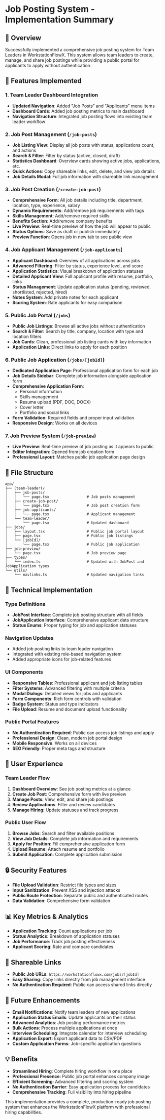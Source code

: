 # Job Posting System - Implementation Summary

## 🎯 Overview
Successfully implemented a comprehensive job posting system for Team Leaders in WorkstationFlowX. This system allows team leaders to create, manage, and share job postings while providing a public portal for applicants to apply without authentication.

## 🚀 Features Implemented

### 1. Team Leader Dashboard Integration
- **Updated Navigation**: Added "Job Posts" and "Applicants" menu items
- **Dashboard Cards**: Added job posting metrics to main dashboard
- **Navigation Structure**: Integrated job posting flows into existing team leader workflow

### 2. Job Post Management (`/job-posts`)
- **Job Listing View**: Display all job posts with status, applications count, and actions
- **Search & Filter**: Filter by status (active, closed, draft)
- **Statistics Dashboard**: Overview cards showing active jobs, applications, etc.
- **Quick Actions**: Copy shareable links, edit, delete, and view job details
- **Job Details Modal**: Full job information with shareable link management

### 3. Job Post Creation (`/create-job-post`)
- **Comprehensive Form**: All job details including title, department, location, type, experience, salary
- **Dynamic Requirements**: Add/remove job requirements with tags
- **Skills Management**: Add/remove required skills
- **Benefits Section**: Add/remove company benefits
- **Live Preview**: Real-time preview of how the job will appear to public
- **Status Options**: Save as draft or publish immediately
- **Preview Function**: Opens job in new tab to see public view

### 4. Job Applicant Management (`/job-applicants`)
- **Applicant Dashboard**: Overview of all applications across jobs
- **Advanced Filtering**: Filter by status, experience level, and score
- **Application Statistics**: Visual breakdown of application statuses
- **Detailed Applicant View**: Full applicant profile with resume, portfolio, links
- **Status Management**: Update application status (pending, reviewed, shortlisted, rejected, hired)
- **Notes System**: Add private notes for each applicant
- **Scoring System**: Rate applicants for easy comparison

### 5. Public Job Portal (`/jobs`)
- **Public Job Listings**: Browse all active jobs without authentication
- **Search & Filter**: Search by title, company, location with type and location filters
- **Job Cards**: Clean, professional job listing cards with key information
- **Application Links**: Direct links to apply for each position

### 6. Public Job Application (`/jobs/[jobId]`)
- **Dedicated Application Page**: Professional application form for each job
- **Job Details Sidebar**: Complete job information alongside application form
- **Comprehensive Application Form**: 
  - Personal information
  - Skills management
  - Resume upload (PDF, DOC, DOCX)
  - Cover letter
  - Portfolio and social links
- **Form Validation**: Required fields and proper input validation
- **Responsive Design**: Works on all devices

### 7. Job Preview System (`/job-preview`)
- **Live Preview**: Real-time preview of job posting as it appears to public
- **Editor Integration**: Opened from job creation form
- **Professional Layout**: Matches public job application page design

## 📁 File Structure

```
app/
├── (team-leader)/
│   ├── job-posts/
│   │   └── page.tsx                 # Job posts management
│   ├── create-job-post/
│   │   └── page.tsx                 # Job post creation form
│   ├── job-applicants/
│   │   └── page.tsx                 # Applicant management
│   └── team-leader/
│       └── page.tsx                 # Updated dashboard
├── jobs/
│   ├── layout.tsx                   # Public job portal layout
│   ├── page.tsx                     # Public job listings
│   └── [jobId]/
│       └── page.tsx                 # Public job application
├── job-preview/
│   └── page.tsx                     # Job preview page
├── types/
│   └── index.ts                     # Updated with JobPost and JobApplication types
└── utils/
    └── navlinks.ts                  # Updated navigation links
```

## 🔧 Technical Implementation

### Type Definitions
- **JobPost Interface**: Complete job posting structure with all fields
- **JobApplication Interface**: Comprehensive applicant data structure
- **Status Enums**: Proper typing for job and application statuses

### Navigation Updates
- Added job posting links to team leader navigation
- Integrated with existing role-based navigation system
- Added appropriate icons for job-related features

### UI Components
- **Responsive Tables**: Professional applicant and job listing tables
- **Filter Systems**: Advanced filtering with multiple criteria
- **Modal Dialogs**: Detailed views for jobs and applicants
- **Form Components**: Rich form controls with validation
- **Badge System**: Status and type indicators
- **File Upload**: Resume and document upload functionality

### Public Portal Features
- **No Authentication Required**: Public can access job listings and apply
- **Professional Design**: Clean, modern job portal design
- **Mobile Responsive**: Works on all devices
- **SEO Friendly**: Proper meta tags and structure

## 🎨 User Experience

### Team Leader Flow
1. **Dashboard Overview**: See job posting metrics at a glance
2. **Create Job Post**: Comprehensive form with live preview
3. **Manage Posts**: View, edit, and share job postings
4. **Review Applications**: Filter and review candidates
5. **Manage Hiring**: Update statuses and track progress

### Public User Flow
1. **Browse Jobs**: Search and filter available positions
2. **View Job Details**: Complete job information and requirements
3. **Apply for Position**: Fill comprehensive application form
4. **Upload Resume**: Attach resume and portfolio
5. **Submit Application**: Complete application submission

## 🔒 Security Features
- **File Upload Validation**: Restrict file types and sizes
- **Input Sanitization**: Prevent XSS and injection attacks
- **Public Route Protection**: Separate public and authenticated routes
- **Data Validation**: Comprehensive form validation

## 📊 Key Metrics & Analytics
- **Application Tracking**: Count applications per job
- **Status Analytics**: Breakdown of application statuses
- **Job Performance**: Track job posting effectiveness
- **Applicant Scoring**: Rate and compare candidates

## 🔗 Shareable Links
- **Public Job URLs**: `https://workstationflowx.com/jobs/[jobId]`
- **Easy Sharing**: Copy links directly from job management interface
- **No Authentication Required**: Public can access shared links directly

## 🚀 Future Enhancements
- **Email Notifications**: Notify team leaders of new applications
- **Application Status Emails**: Update applicants on their status
- **Advanced Analytics**: Job posting performance metrics
- **Bulk Actions**: Process multiple applications at once
- **Interview Scheduling**: Integrate calendar for interview scheduling
- **Application Export**: Export applicant data to CSV/PDF
- **Custom Application Forms**: Job-specific application questions

## 💡 Benefits
- **Streamlined Hiring**: Complete hiring workflow in one place
- **Professional Presence**: Public job portal enhances company image
- **Efficient Screening**: Advanced filtering and scoring system
- **No Authentication Barrier**: Easy application process for candidates
- **Comprehensive Tracking**: Full visibility into hiring pipeline

This implementation provides a complete, production-ready job posting system that enhances the WorkstationFlowX platform with professional hiring capabilities.

